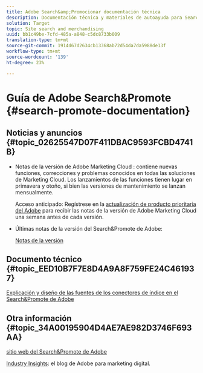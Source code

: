 ```yaml
---
title: Adobe Search&amp;Promocionar documentación técnica
description: Documentación técnica y materiales de autoayuda para Search&amp de Adobe;amp;Promote
solution: Target
topic: Site search and merchandising
uuid: bb1c49be-7cfd-485a-a848-c5dc8733b009
translation-type: tm+mt
source-git-commit: 1914d67d2634cb13368ab72d54da7da5988de13f
workflow-type: tm+mt
source-wordcount: '139'
ht-degree: 23%

---
```



# Guía de Adobe Search&amp;Promote {#search-promote-documentation}

## Noticias y anuncios {#topic_02625547D07F411DBAC9593FCBD4741B}

<!-- * **Attention:** [Adobe Search&amp;Promote End-of-Service Announcement](/help/sp-eol.md). -->

* Notas de la versión de Adobe Marketing Cloud : contiene nuevas funciones, correcciones y problemas conocidos en todas las soluciones de Marketing Cloud. Los lanzamientos de las funciones tienen lugar en primavera y otoño, si bien las versiones de mantenimiento se lanzan mensualmente.

   Acceso anticipado: Regístrese en la [actualización de producto prioritaria del Adobe](https://campaign.adobe.com/webApp/adbePriorityProductSubscribe) para recibir las notas de la versión de Adobe Marketing Cloud una semana antes de cada versión.

* Últimas notas de la versión del Search&amp;Promote de Adobe:

   [Notas de la versión](/help/c-searchpromote-release-notes/c-rn-02-13-18-version-1811.md)

## Documento técnico {#topic_EED10B7F7E8D4A9A8F759FE24C461937}

[Explicación y diseño de las fuentes de los conectores de índice en el Search&amp;Promote de Adobe](https://marketing.adobe.com/resources/help/en_US/snp/index_connector_feeds.pdf)

## Otra información {#topic_34A00195904D4AE7AE982D3746F693AA}

[sitio web del Search&amp;Promote de Adobe](https://www.adobe.com/solutions/testing-targeting/search-driven-merchandising.html)

[Industry Insights](https://blogs.adobe.com/digitalmarketing/): el blog de Adobe para marketing digital.
